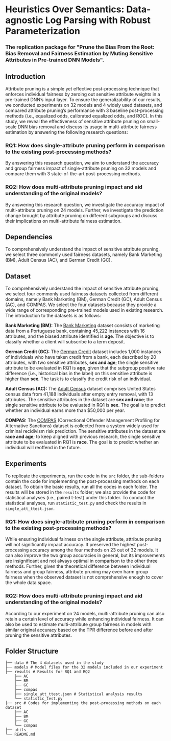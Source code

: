 # Heuristics Over Semantics: Data-agnostic Log Parsing with Robust Parameterization
### The replication package for "Prune the Bias From the Root: Bias Removal and Fairness Estimation by Muting Sensitive Attributes in Pre-trained DNN Models". 

## Introduction
Attribute pruning is a simple yet effective post-processing technique that enforces individual fairness by zeroing out sensitive attribute weights in a pre-trained DNN’s input layer. To ensure the generalizability of our results, we conducted experiments on 32 models and 4 widely used datasets, and compared attribute pruning’s performance with 3 baseline post-processing methods (i.e., equalized odds, calibrated equalized odds, and ROC). In this study, we reveal the effectiveness of sensitive attribute pruning on small-scale DNN bias removal and discuss its usage in multi-attribute fairness estimation by answering the following research questions: 

### RQ1: How does single-attribute pruning perform in comparison to the existing post-processing methods?
By answering this research question, we aim to understand the accuracy and group fairness impact of single-attribute pruning on 32 models and compare them with 3 state-of-the-art post-processing methods. 

### RQ2: How does multi-attribute pruning impact and aid understanding of the original models?
By answering this research question, we investigate the accuracy impact of multi-attribute pruning on 24 models. Further, we investigate the prediction change brought by attribute pruning on different subgroups and discuss their implications on multi-attribute fairness estimation. 

## Dependencies
To comprehensively understand the impact of sensitive attribute pruning, we select three commonly used fairness datasets, namely Bank Marketing (BM), Adult Census (AC), and German Credit (GC). 

## Dataset
To comprehensively understand the impact of sensitive attribute pruning, we select four commonly used fairness datasets collected from different domains, namely Bank Marketing (BM), German Credit (GC), Adult Census (AC), and COMPAS. We select the four datasets because they provide a wide range of corresponding pre-trained models used in existing research. The introduction to the datasets is as follows:

**Bank Marketing (BM):** The [Bank Marketing](https://archive.ics.uci.edu/dataset/222/bank+marketing) dataset consists of marketing data from a Portuguese bank, containing 45,222 instances with 16 attributes, and the biased attribute identified is **age**. The objective is to classify whether a client will subscribe to a term deposit.

**German Credit (GC):** The [German Credit](https://archive.ics.uci.edu/dataset/144/statlog+german+credit+data) dataset includes 1,000 instances of individuals who have taken credit from a bank, each described by 20 attributes, with two sensitive attributes, **sex and age**; the single sensitive attribute to be evaluated in RQ1 is **age**, given that the subgroup positive rate difference (i.e., historical bias in the label) on this sensitive attribute is higher than **sex**. The task is to classify the credit risk of an individual. 

**Adult Census (AC):** The [Adult Census](https://archive.ics.uci.edu/dataset/2/adult) dataset comprises United States census data from 41,188 individuals after empty entry removal, with 13 attributes. The sensitive attributes in the dataset are **sex and race**; the single sensitive attribute to be evaluated in RQ1 is **sex**. The goal is to predict whether an individual earns more than $50,000 per year.

**COMPAS:** The [COMPAS](https://mlr3fairness.mlr-org.com/reference/compas.html) (Correctional Offender Management Profiling for Alternative Sanctions) dataset is collected from a system widely used for criminal recidivism risk prediction. The sensitive attributes in the dataset are **race and age**; to keep aligned with previous research, the single sensitive attribute to be evaluated in RQ1 is **race**. The goal is to predict whether an individual will reoffend in the future.

## Experiments
To replicate the experiments, run the code in the ```src``` folder, the sub-folders contain the code for implementing the post-processing methods on each dataset. To obtain the basic results, run all the codes in each folder. The results will be stored in the ```results``` folder; we also provide the code for statistical analyses (i.e., paired t-test) under this folder. To conduct the statistical analyses, run ```statistic_test.py``` and check the results in ```single_att_ttest.json```.

### RQ1: How does single-attribute pruning perform in comparison to the existing post-processing methods?
While ensuring individual fairness on the single attribute, attribute pruning will not significantly impact accuracy. It preserved the highest post-processing accuracy among the four methods on 23 out of 32 models. It can also improve the two group accuracies in general, but its improvements are insignificant and not always optimal in comparison to the other three methods. Further, given the theoretical difference between individual fairness and group fairness, attribute pruning may even harm group fairness when the observed dataset is not comprehensive enough to cover the whole data space.

### RQ2: How does multi-attribute pruning impact and aid understanding of the original models?
According to our experiment on 24 models, multi-attribute pruning can also retain a certain level of accuracy while enhancing individual fairness. It can also be used to estimate multi-attribute group fairness in models with similar original accuracy based on the TPR difference before and after pruning the sensitive attributes. 

## Folder Structure
```
├── data # The 4 datasets used in the study
├── models # Model files for the 32 models included in our experiment
├── results # Results for RQ1 and RQ2
    ├── AC
    ├── BM
    ├── GC
    ├── compas
    ├── single_att_ttest.json # Statistical analysis results
    └── statistic_test.py
├── src # Codes for implementing the post-processing methods on each dataset
    ├── AC
    ├── BM
    ├── GC
    └── compas
├── utils 
└── README.md
```
